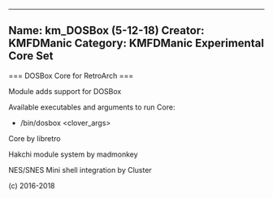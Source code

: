 -----------------------
Name: km_DOSBox (5-12-18)
Creator: KMFDManic
Category: KMFDManic Experimental Core Set
-----------------------
=== DOSBox Core for RetroArch ===

Module adds support for DOSBox

Available executables and arguments to run Core:
- /bin/dosbox <rom> <clover_args>

Core by libretro

Hakchi module system by madmonkey

NES/SNES Mini shell integration by Cluster

(c) 2016-2018
